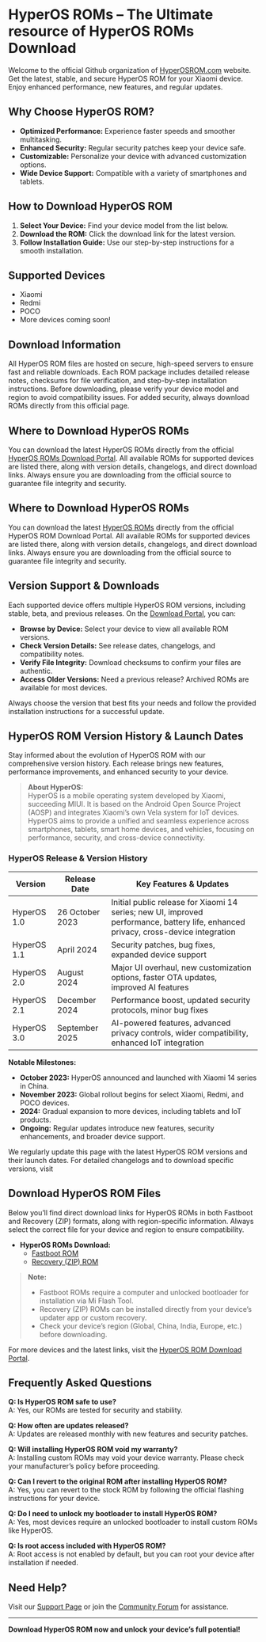 # HyperOS ROMs – The Ultimate resource of HyperOS ROMs Download

Welcome to the official Github organization of [HyperOSROM.com](https://hyperosroms.com/) website. Get the latest, stable, and secure HyperOS ROM for your Xiaomi device. Enjoy enhanced performance, new features, and regular updates.

## Why Choose HyperOS ROM?

- **Optimized Performance:** Experience faster speeds and smoother multitasking.
- **Enhanced Security:** Regular security patches keep your device safe.
- **Customizable:** Personalize your device with advanced customization options.
- **Wide Device Support:** Compatible with a variety of smartphones and tablets.

## How to Download HyperOS ROM

1. **Select Your Device:** Find your device model from the list below.
2. **Download the ROM:** Click the download link for the latest version.
3. **Follow Installation Guide:** Use our step-by-step instructions for a smooth installation.

## Supported Devices

- Xiaomi
- Redmi
- POCO
- More devices coming soon!

## Download Information

All HyperOS ROM files are hosted on secure, high-speed servers to ensure fast and reliable downloads. Each ROM package includes detailed release notes, checksums for file verification, and step-by-step installation instructions. Before downloading, please verify your device model and region to avoid compatibility issues. For added security, always download ROMs directly from this official page.

## Where to Download HyperOS ROMs

You can download the latest HyperOS ROMs directly from the official [HyperOS ROMs Download Portal](https://hyperosroms.com/). All available ROMs for supported devices are listed there, along with version details, changelogs, and direct download links. Always ensure you are downloading from the official source to guarantee file integrity and security.

## Where to Download HyperOS ROMs

You can download the latest [HyperOS ROMs](https://hyperosroms.com/) directly from the official HyperOS ROM Download Portal. All available ROMs for supported devices are listed there, along with version details, changelogs, and direct download links. Always ensure you are downloading from the official source to guarantee file integrity and security.

## Version Support & Downloads

Each supported device offers multiple HyperOS ROM versions, including stable, beta, and previous releases. On the [Download Portal](#), you can:

- **Browse by Device:** Select your device to view all available ROM versions.
- **Check Version Details:** See release dates, changelogs, and compatibility notes.
- **Verify File Integrity:** Download checksums to confirm your files are authentic.
- **Access Older Versions:** Need a previous release? Archived ROMs are available for most devices.

Always choose the version that best fits your needs and follow the provided installation instructions for a successful update.

## HyperOS ROM Version History & Launch Dates

Stay informed about the evolution of HyperOS ROM with our comprehensive version history. Each release brings new features, performance improvements, and enhanced security to your device.

> **About HyperOS:**  
> HyperOS is a mobile operating system developed by Xiaomi, succeeding MIUI. It is based on the Android Open Source Project (AOSP) and integrates Xiaomi’s own Vela system for IoT devices. HyperOS aims to provide a unified and seamless experience across smartphones, tablets, smart home devices, and vehicles, focusing on performance, security, and cross-device connectivity.

### HyperOS Release & Version History

| Version         | Release Date      | Key Features & Updates                                                                 |
|-----------------|------------------|---------------------------------------------------------------------------------------|
| HyperOS 1.0     | 26 October 2023  | Initial public release for Xiaomi 14 series; new UI, improved performance, battery life, enhanced privacy, cross-device integration |
| HyperOS 1.1     | April 2024       | Security patches, bug fixes, expanded device support                                  |
| HyperOS 2.0     | August 2024      | Major UI overhaul, new customization options, faster OTA updates, improved AI features |
| HyperOS 2.1     | December 2024    | Performance boost, updated security protocols, minor bug fixes                        |
| HyperOS 3.0     | September 2025         | AI-powered features, advanced privacy controls, wider compatibility, enhanced IoT integration |

**Notable Milestones:**
- **October 2023:** HyperOS announced and launched with Xiaomi 14 series in China.
- **November 2023:** Global rollout begins for select Xiaomi, Redmi, and POCO devices.
- **2024:** Gradual expansion to more devices, including tablets and IoT products.
- **Ongoing:** Regular updates introduce new features, security enhancements, and broader device support.

We regularly update this page with the latest HyperOS ROM versions and their launch dates. For detailed changelogs and to download specific versions, visit

## Download HyperOS ROM Files

Below you’ll find direct download links for HyperOS ROMs in both Fastboot and Recovery (ZIP) formats, along with region-specific information. Always select the correct file for your device and region to ensure compatibility.

- **HyperOS ROMs Download:**
    - [Fastboot ROM](https://hyperosroms.com/recovery-roms)
    - [Recovery (ZIP) ROM](https://hyperosroms.com/fastboot-roms)

> **Note:**  
> - Fastboot ROMs require a computer and unlocked bootloader for installation via Mi Flash Tool.  
> - Recovery (ZIP) ROMs can be installed directly from your device’s updater app or custom recovery.  
> - Check your device’s region (Global, China, India, Europe, etc.) before downloading.

For more devices and the latest links, visit the [HyperOS ROM Download Portal](https://hyperosroms.com/).

## Frequently Asked Questions

**Q: Is HyperOS ROM safe to use?**  
A: Yes, our ROMs are tested for security and stability.

**Q: How often are updates released?**  
A: Updates are released monthly with new features and security patches.

**Q: Will installing HyperOS ROM void my warranty?**  
A: Installing custom ROMs may void your device warranty. Please check your manufacturer’s policy before proceeding.

**Q: Can I revert to the original ROM after installing HyperOS ROM?**  
A: Yes, you can revert to the stock ROM by following the official flashing instructions for your device.

**Q: Do I need to unlock my bootloader to install HyperOS ROM?**  
A: Yes, most devices require an unlocked bootloader to install custom ROMs like HyperOS.

**Q: Is root access included with HyperOS ROM?**  
A: Root access is not enabled by default, but you can root your device after installation if needed.


## Need Help?

Visit our [Support Page](#) or join the [Community Forum](#) for assistance.

---

**Download HyperOS ROM now and unlock your device’s full potential!**
